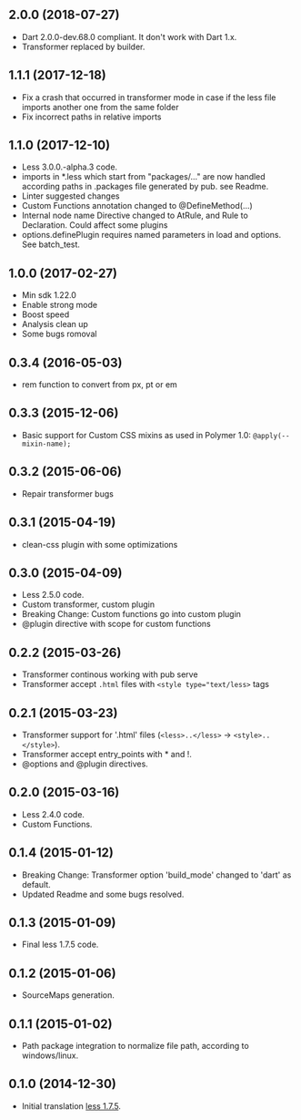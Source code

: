 ## 2.0.0 (2018-07-27)
- Dart 2.0.0-dev.68.0 compliant. It don't work with Dart 1.x.
- Transformer replaced by builder.

## 1.1.1 (2017-12-18)

- Fix a crash that occurred in transformer mode in case if the less file imports another one from the same folder
- Fix incorrect paths in relative imports

## 1.1.0 (2017-12-10)

- Less 3.0.0.-alpha.3 code.
- imports in *.less which start from "packages/..." are now handled according paths in .packages file generated by pub. see Readme.
- Linter suggested changes
- Custom Functions annotation changed to @DefineMethod(...)
- Internal node name Directive changed to AtRule, and Rule to Declaration. Could affect some plugins
- options.definePlugin requires named parameters in load and options. See batch_test.

## 1.0.0 (2017-02-27)

- Min sdk 1.22.0
- Enable strong mode
- Boost speed
- Analysis clean up
- Some bugs romoval

## 0.3.4 (2016-05-03)

- rem function to convert from px, pt or em

## 0.3.3 (2015-12-06)

- Basic support for Custom CSS mixins as used in Polymer 1.0:  `@apply(--mixin-name);`

## 0.3.2 (2015-06-06)

- Repair transformer bugs

## 0.3.1 (2015-04-19)

- clean-css plugin with some optimizations

## 0.3.0 (2015-04-09)

- Less 2.5.0 code.
- Custom transformer, custom plugin
- Breaking Change: Custom functions go into custom plugin
- @plugin directive with scope for custom functions

## 0.2.2 (2015-03-26)

- Transformer continous working with pub serve
- Transformer accept `.html` files with `<style type="text/less>` tags

## 0.2.1 (2015-03-23)

- Transformer support for '.html' files (`<less>..</less>` -> `<style>..</style>`).
- Transformer accept entry_points with * and !.
- @options and @plugin directives.

## 0.2.0 (2015-03-16)

- Less 2.4.0 code.
- Custom Functions.

## 0.1.4 (2015-01-12)

- Breaking Change: Transformer option 'build_mode' changed to 'dart' as default.
- Updated Readme and some bugs resolved.

## 0.1.3 (2015-01-09)

- Final less 1.7.5 code.

## 0.1.2 (2015-01-06)

- SourceMaps generation.

## 0.1.1 (2015-01-02)

- Path package integration to normalize file path, according to windows/linux.

## 0.1.0 (2014-12-30)

- Initial translation [less 1.7.5](http://lesscss.org/).
